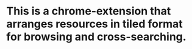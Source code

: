 # This is a chrome-extension that arranges resources in tiled format for browsing and cross-searching.